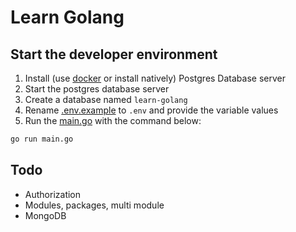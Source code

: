 # Learn Golang

## Start the developer environment

1. Install (use [docker](./compose.yaml) or install natively) Postgres Database server
2. Start the postgres database server
3. Create a database named `learn-golang`
4. Rename [.env.example](./.env.example) to `.env` and provide the variable values
5. Run the [main.go](./main.go) with the command below:
```sh
go run main.go
```

## Todo

* Authorization
* Modules, packages, multi module
* MongoDB
